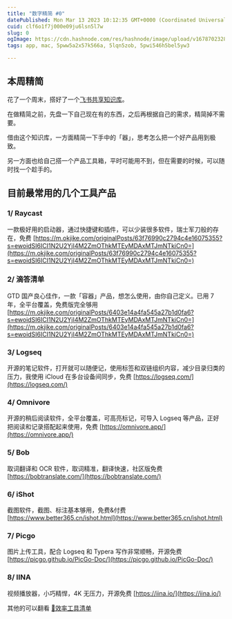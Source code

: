 ```yaml
---
title: "数字精简 #0"
datePublished: Mon Mar 13 2023 10:12:35 GMT+0000 (Coordinated Universal Time)
cuid: clf6o1f7j000e09ju6lsn5l7w
slug: 0
ogImage: https://cdn.hashnode.com/res/hashnode/image/upload/v1678702328771/2c9fe4d1-440e-4693-817c-3fec7a149d4c.jpeg
tags: app, mac, 5pww5a2x57k566a, 5lqn5zob, 5pwi546h5bel5yw3

---
```


## **本周精简**

花了一个周末，搭好了一个[飞书共享知识库](https://e9e41920gg.feishu.cn/wiki/space/7202080172882395138?ccm_open_type=lark_wiki_spaceLink)。

在做精简之前，先盘一下自己现在有的东西，之后再根据自己的需求，精简掉不需要。

借由这个知识库，一方面精简一下手中的「器」，思考怎么把一个好产品用到极致。

另一方面也给自己搭一个产品工具箱，平时可能用不到，但在需要的时候，可以随时找一个趁手的。

## **目前最常用的几个工具产品**

### **1/ Raycast**

一款极好用的启动器，通过快捷键和插件，可以少装很多软件，瑞士军刀般的存在，免费 [https://m.okjike.com/originalPosts/63f76990c2794c4e16075355?s=ewoidSI6ICI1N2U2YjI4M2ZmOThkMTEyMDAxMTJmNTkiCn0=](https://m.okjike.com/originalPosts/63f76990c2794c4e16075355?s=ewoidSI6ICI1N2U2YjI4M2ZmOThkMTEyMDAxMTJmNTkiCn0=)

### **2/ 滴答清单**

GTD 国产良心佳作，一款「容器」产品，想怎么使用，由你自己定义。已用 7 年，全平台覆盖，免费版完全够用 [https://m.okjike.com/originalPosts/6403e14a4fa545a27b1d0fa6?s=ewoidSI6ICI1N2U2YjI4M2ZmOThkMTEyMDAxMTJmNTkiCn0=](https://m.okjike.com/originalPosts/6403e14a4fa545a27b1d0fa6?s=ewoidSI6ICI1N2U2YjI4M2ZmOThkMTEyMDAxMTJmNTkiCn0=)

### **3/ Logseq**

开源的笔记软件，打开就可以随便记，使用标签和双链组织内容，减少目录归类的压力，我使用 iCloud 在多台设备间同步，免费 [https://logseq.com/](https://logseq.com/)

### **4/ Omnivore**

开源的稍后阅读软件，全平台覆盖，可高亮标记，可导入 Logseq 等产品，正好把阅读和记录搭配起来使用，免费 [https://omnivore.app/](https://omnivore.app/)

### **5/ Bob**

取词翻译和 OCR 软件，取词精准，翻译快速，社区版免费 [https://bobtranslate.com/](https://bobtranslate.com/)

### **6/ iShot**

截图软件，截图、标注基本够用，免费&付费 [https://www.better365.cn/ishot.html](https://www.better365.cn/ishot.html)

### **7/ Picgo**

图片上传工具，配合 Logseq 和 Typera 写作非常顺畅，开源免费 [https://picgo.github.io/PicGo-Doc/](https://picgo.github.io/PicGo-Doc/)

### **8/ IINA**

视频播放器，小巧精悍，4K 无压力，开源免费 [https://iina.io/](https://iina.io/)

其他的可以翻看 [🧰效率工具清单](https://e9e41920gg.feishu.cn/wiki/wikcn1NQF98itgE6Ni9Dld4HsR9?table=tblrBf2mlfuLyknM&view=vew9lFBCVC)